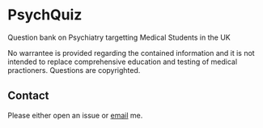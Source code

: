 # PsychQuiz

Question bank on Psychiatry targetting Medical Students in the UK

No warrantee is provided regarding the contained information and it is not intended to replace comprehensive education and testing of medical practioners. Questions are copyrighted.

## Contact

Please either open an issue or [email](mailto:psych-quiz-contact@shoryuken.me) me.
